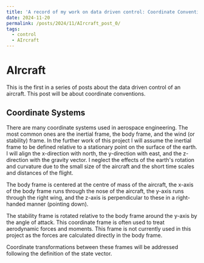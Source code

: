 ```yaml
---
title: 'A record of my work on data driven control: Coordinate Conventions'
date: 2024-11-20
permalink: /posts/2024/11/AIrcraft_post_0/
tags:
  - control
  - AIrcraft
---
```


AIrcraft
===
This is the first in a series of posts about the data driven control of an aircraft. This post will be about coordinate conventions.

Coordinate Systems
------
There are many coordinate systems used in aerospace engineering. The most common ones are the inertial frame, the body frame, and the wind (or stability) frame. In the further work of this project I will assume the inertial frame to be defined relative to a stationary point on the surface of the earth. I will align the x-direction with north, the y-direction with east, and the z-direction with the gravity vector. I neglect the effects of the earth's rotation and curvature due to the small size of the aircraft and the short time scales and distances of the flight.

The body frame is centered at the centre of mass of the aircraft, the x-axis of the body frame runs through the nose of the aircraft, the y-axis runs through the right wing, and the z-axis is perpendicular to these in a right-handed manner (pointing down).

The stability frame is rotated relative to the body frame around the y-axis by the angle of attack. This coordinate frame is often used to treat aerodynamic forces and moments. This frame is not currently used in this project as the forces are calculated directly in the body frame.

Coordinate transformations between these frames will be addressed following the definition of the state vector.